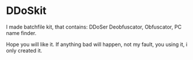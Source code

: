 # DDoSkit
I made batchfile kit, that contains:
DDoSer
Deobfuscator, Obfuscator, PC name finder.

Hope you will like it.
If anything bad will happen, not my fault, you using it, i only created it. 
